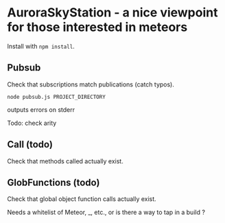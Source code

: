 # AuroraSkyStation - a nice viewpoint for those interested in meteors

Install with `npm install`.

## Pubsub

Check that subscriptions match publications (catch typos).

    node pubsub.js PROJECT_DIRECTORY

outputs errors on stderr

Todo: check arity

## Call (todo)

Check that methods called actually exist.


## GlobFunctions (todo)

Check that global object function calls actually exist.

Needs a whitelist of Meteor, _, etc., or is there a way to tap in
a build ?
